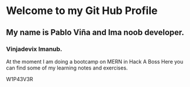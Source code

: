 # Welcome to my Git Hub Profile
## My name is Pablo Viña and Ima noob developer. 
### Vinjadevix Imanub.

At the moment I am doing a bootcamp on MERN in Hack A Boss
Here you can find some of my learning notes and exercises.




W1P43V3R

